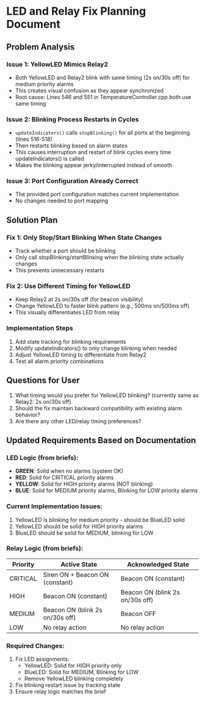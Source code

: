 # LED and Relay Fix Planning Document

## Problem Analysis

### Issue 1: YellowLED Mimics Relay2
- Both YellowLED and Relay2 blink with same timing (2s on/30s off) for medium priority alarms
- This creates visual confusion as they appear synchronized
- Root cause: Lines 546 and 551 in TemperatureController.cpp both use same timing

### Issue 2: Blinking Process Restarts in Cycles
- `updateIndicators()` calls `stopBlinking()` for all ports at the beginning (lines 516-518)
- Then restarts blinking based on alarm states
- This causes interruption and restart of blink cycles every time updateIndicators() is called
- Makes the blinking appear jerky/interrupted instead of smooth

### Issue 3: Port Configuration Already Correct
- The provided port configuration matches current implementation
- No changes needed to port mapping

## Solution Plan

### Fix 1: Only Stop/Start Blinking When State Changes
- Track whether a port should be blinking
- Only call stopBlinking/startBlinking when the blinking state actually changes
- This prevents unnecessary restarts

### Fix 2: Use Different Timing for YellowLED
- Keep Relay2 at 2s on/30s off (for beacon visibility)
- Change YellowLED to faster blink pattern (e.g., 500ms on/500ms off)
- This visually differentiates LED from relay

### Implementation Steps
1. Add state tracking for blinking requirements
2. Modify updateIndicators() to only change blinking when needed
3. Adjust YellowLED timing to differentiate from Relay2
4. Test all alarm priority combinations

## Questions for User
1. What timing would you prefer for YellowLED blinking? (currently same as Relay2: 2s on/30s off)
2. Should the fix maintain backward compatibility with existing alarm behavior?
3. Are there any other LED/relay timing preferences?

## Updated Requirements Based on Documentation

### LED Logic (from briefs):
- **GREEN**: Solid when no alarms (system OK)
- **RED**: Solid for CRITICAL priority alarms
- **YELLOW**: Solid for HIGH priority alarms (NOT blinking)
- **BLUE**: Solid for MEDIUM priority alarms, Blinking for LOW priority alarms

### Current Implementation Issues:
1. YellowLED is blinking for medium priority - should be BlueLED solid
2. YellowLED should be solid for HIGH priority alarms
3. BlueLED should be solid for MEDIUM, blinking for LOW

### Relay Logic (from briefs):
| Priority | Active State | Acknowledged State |
|----------|-------------|-------------------|
| CRITICAL | Siren ON + Beacon ON (constant) | Beacon ON (constant) |
| HIGH | Beacon ON (constant) | Beacon ON (blink 2s on/30s off) |
| MEDIUM | Beacon ON (blink 2s on/30s off) | Beacon OFF |
| LOW | No relay action | No relay action |

### Required Changes:
1. Fix LED assignments:
   - YellowLED: Solid for HIGH priority only
   - BlueLED: Solid for MEDIUM, Blinking for LOW
   - Remove YellowLED blinking completely
2. Fix blinking restart issue by tracking state
3. Ensure relay logic matches the brief